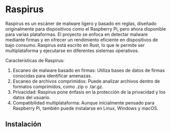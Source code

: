 # Raspirus

Raspirus es un escáner de malware ligero y basado en reglas, diseñado originalmente para dispositivos como el Raspberry Pi, pero ahora disponible para varias plataformas. El proyecto se enfoca en detectar malware mediante firmas y en ofrecer un rendimiento eficiente en dispositivos de bajo consumo. Raspirus está escrito en Rust, lo que le permite ser multiplataforma y ejecutarse en diferentes sistemas operativos.

Características de Raspirus:
  1. Escaneo de malware basado en firmas: Utiliza bases de datos de firmas conocidas para identificar amenazas.
  2. Escaneo de archivos comprimidos: Puede analizar archivos dentro de formatos comprimidos, como .zip o .tar.gz.
  3. Privacidad: Raspirus pone énfasis en la protección de la privacidad y los datos del usuario.
  4. Compatibilidad multiplataforma: Aunque inicialmente pensado para Raspberry Pi, también puede instalarse en Linux, Windows y macOS.

## Instalación

